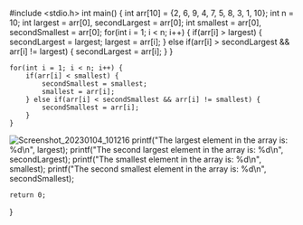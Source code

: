 #include <stdio.h>
int main() {
    int arr[10] = {2, 6, 9, 4, 7, 5, 8, 3, 1, 10};
    int n = 10;
    int largest = arr[0], secondLargest = arr[0];
    int smallest = arr[0], secondSmallest = arr[0];
    for(int i = 1; i < n; i++) {
        if(arr[i] > largest) {
            secondLargest = largest;
            largest = arr[i];
        } else if(arr[i] > secondLargest && arr[i] != largest) {
            secondLargest = arr[i];
        }
    }
    
    for(int i = 1; i < n; i++) {
        if(arr[i] < smallest) {
            secondSmallest = smallest;
            smallest = arr[i];
        } else if(arr[i] < secondSmallest && arr[i] != smallest) {
            secondSmallest = arr[i];
        }
    }
   ![Screenshot_20230104_101216](https://user-images.githubusercontent.com/129190698/228574069-0a498224-75ea-4d7e-8df8-a7346298660c.png)
 printf("The largest element in the array is: %d\n", largest);
    printf("The second largest element in the array is: %d\n", secondLargest);
    printf("The smallest element in the array is: %d\n", smallest);
    printf("The second smallest element in the array is: %d\n", secondSmallest);
    
    return 0;
}
